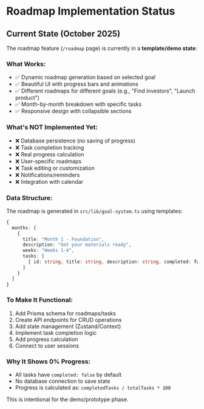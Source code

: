 # Roadmap Implementation Status

## Current State (October 2025)

The roadmap feature (`/roadmap` page) is currently in a **template/demo state**:

### What Works:
- ✅ Dynamic roadmap generation based on selected goal
- ✅ Beautiful UI with progress bars and animations
- ✅ Different roadmaps for different goals (e.g., "Find investors", "Launch product")
- ✅ Month-by-month breakdown with specific tasks
- ✅ Responsive design with collapsible sections

### What's NOT Implemented Yet:
- ❌ Database persistence (no saving of progress)
- ❌ Task completion tracking
- ❌ Real progress calculation
- ❌ User-specific roadmaps
- ❌ Task editing or customization
- ❌ Notifications/reminders
- ❌ Integration with calendar

### Data Structure:
The roadmap is generated in `src/lib/goal-system.ts` using templates:

```typescript
{
  months: [
    {
      title: "Month 1 - Foundation",
      description: "Get your materials ready",
      weeks: "Weeks 1-4",
      tasks: [
        { id: string, title: string, description: string, completed: false }
      ]
    }
  ]
}
```

### To Make It Functional:
1. Add Prisma schema for roadmaps/tasks
2. Create API endpoints for CRUD operations
3. Add state management (Zustand/Context)
4. Implement task completion logic
5. Add progress calculation
6. Connect to user sessions

### Why It Shows 0% Progress:
- All tasks have `completed: false` by default
- No database connection to save state
- Progress is calculated as: `completedTasks / totalTasks * 100`

This is intentional for the demo/prototype phase.
